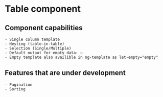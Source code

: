 # Table component

## Component сapabilities

```text
- Single column template
- Nesting (table-in-table)
- Selection (Single/Multiple)
- Default output for empty data: —
- Empty template also availible in ng-template as let-empty="empty"
```

## Features that are under development

```text
- Pagination
- Sorting
```
